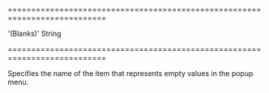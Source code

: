 <!--**
/*-------------------------------------------
    Auto-generated file. Do not modify.
-------------------------------------------

**-->
===========================================================================
<!--default-->'(Blanks)'<!--/default-->
<!--type-->String<!--/type-->
===========================================================================

<!--shortDescription-->
Specifies the name of the item that represents empty values in the popup menu.
<!--/shortDescription-->

<!--fullDescription-->

<!--/fullDescription-->